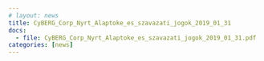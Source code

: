 ```yaml
---
# layout: news
title: CyBERG_Corp_Nyrt_Alaptoke_es_szavazati_jogok_2019_01_31
docs:
  - file: CyBERG_Corp_Nyrt_Alaptoke_es_szavazati_jogok_2019_01_31.pdf
categories: [news]
---
```

